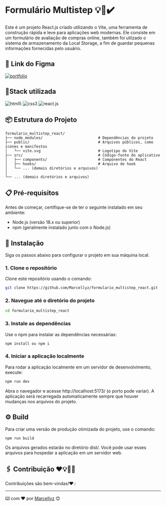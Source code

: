 # Formulário Multistep 💡🌟✔️

Este é um projeto React.js criado utilizando o Vite, uma ferramenta de construção rápida e leve para aplicações web modernas. Ele consiste em um formulário de avaliação de compras online, também foi utlizado o sistema de armazenamento da Local Storage, a fim de guardar pequenas informações fornecidas pelo usuário.

## 🔗 Link do Figma
[![portfolio](https://img.shields.io/badge/Figma-F24E1E?style=for-the-badge&logo=figma&logoColor=white)](https://www.figma.com/proto/YDWYMASiF6qDpky3wCnc5u/Form%C3%BAlario-Multistep?node-id=2-2&starting-point-node-id=2%3A2)

## 📍Stack utilizada

<div> 
  
  <img align="inline_block" alt="html5" src="https://img.shields.io/badge/HTML-239120?style=for-the-badge&logo=html5&logoColor=white"/>
  <img align="inline_block" alt="css3" src="https://img.shields.io/badge/CSS3-1572B6?style=for-the-badge&logo=css3&logoColor=white"/>
  <img align="inline_block" alt="react.js" src="https://img.shields.io/badge/React-20232A?style=for-the-badge&logo=react&logoColor=61DAFB"/>
</div>

## 📦 Estrutura do Projeto
````
formulario_multistep_react/
├── node_modules/                         # Dependências do projeto
├── public/                               # Arquivos públicos, como ícones e manifestos
│   └── vite.svg                          # Logotipo do Vite
├── src/                                  # Código-fonte do aplicativo             
│   ├── components/                       # Componentes do React
│   ├── hooks/                            # Arquivo de hook
│   └── ... (demais diretórios e arquivos)
│   
└── ... (demais diretórios e arquivos)
````

##  📋 Pré-requisitos

Antes de começar, certifique-se de ter o seguinte instalado em seu ambiente:

- Node.js (versão 18.x ou superior)
- npm (geralmente instalado junto com o Node.js)

## 🔧 Instalação

Siga os passos abaixo para configurar o projeto em sua máquina local.
### 1. Clone o repositório

Clone este repositório usando o comando:

```bash
git clone https://github.com/Marcellyz/formulario_multistep_react.git
```
### 2. Navegue até o diretório do projeto

```bash
cd formulario_multistep_react
````

### 3. Instale as dependências

Use o npm para instalar as dependências necessárias:

```bash
npm install ou npm i
````

### 4. Iniciar a aplicação localmente

Para rodar a aplicação localmente em um servidor de desenvolvimento, execute:

```bash
npm run dev
```

Abra o navegador e acesse http://localhost:5173/ (o porto pode variar). A aplicação será recarregada automaticamente sempre que houver mudanças nos arquivos do projeto.


## ⚙️ Build

Para criar uma versão de produção otimizada do projeto, use o comando:

```bash
npm run build
````

Os arquivos gerados estarão no diretório dist/. Você pode usar esses arquivos para hospedar a aplicação em um servidor web.

## 🖇️ Contribuição ❤️💡📝🤩
Contribuições são bem-vindas!❤️💡

---
⌨️ com ❤️ por [Marcellyz](https://gist.github.com/Marcellyz) 😊


